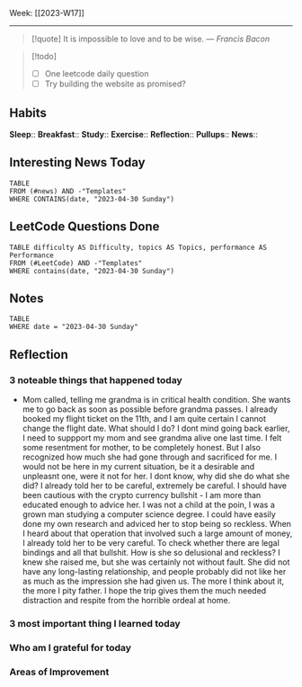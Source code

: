 Week: [[2023-W17]]
- - -
>[!quote]
> It is impossible to love and to be wise.
> — <cite>Francis Bacon</cite>

>[!todo]
>- [ ] One leetcode daily question
>- [ ] Try building the website as promised?

## Habits

**Sleep**::
**Breakfast**::
**Study**:: 
**Exercise**:: 
**Reflection**:: 
**Pullups**::
**News**::

## Interesting News Today

```dataview
TABLE 
FROM (#news) AND -"Templates"
WHERE CONTAINS(date, "2023-04-30 Sunday") 
```

## LeetCode Questions Done

```dataview
TABLE difficulty AS Difficulty, topics AS Topics, performance AS Performance
FROM (#LeetCode) AND -"Templates"
WHERE contains(date, "2023-04-30 Sunday") 
```

## Notes

```dataview
TABLE
WHERE date = "2023-04-30 Sunday"
```

## Reflection

### 3 noteable things that happened today
- Mom called, telling me grandma is in critical health condition. She wants me to go back as soon as possible before grandma passes. I already booked my flight ticket on the 11th, and I am quite certain I cannot change the flight date. What should I do? I dont mind going back earlier, I need to suppport my mom and see grandma alive one last time. I felt some resentment for mother, to be completely honest. But I also recognized how much she had gone through and sacrificed for me. I would not be here in my current situation, be it a desirable and unpleasnt one, were it not for her. I dont know, why did she do what she did? I already told her to be careful, extremely be careful. I should have been cautious with the crypto currency bullshit - I am more than educated enough to advice her. I was not a child at the poin, I was a grown man studying a computer science degree. I could have easily done my own research and adviced her to stop being so reckless. When I heard about that operation that involved such a large amount of money, I already told her to be very careful. To check whether there are legal bindings and all that bullshit. How is she so delusional and reckless? I knew she raised me, but she was certainly not without fault. She did not have any long-lasting relationship, and people probably did not like her as much as the impression she had given us. The more I think about it, the more I pity father. I hope the trip gives them the much needed distraction and respite from the horrible ordeal at home.

### 3 most important thing I learned today

### Who am I grateful for today

### Areas of Improvement
